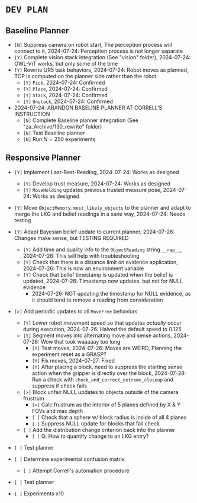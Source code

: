 # `DEV PLAN`

## Baseline Planner
* `[N]` Suppress camera on robot start, The perception process will connect to it, 2024-07-24: Perception process is not longer separate
* `[Y]` Complete vision stack integration (See "vision" folder), 2024-07-24: OWL-ViT works, but only some of the time
* `[Y]` Rewrite UR5 task behaviors, 2024-07-24: Robot moves as planned, TCP is computed on the planner side rather than the robot
    - `[Y]` `Pick`, 2024-07-24: Confirmed
    - `[Y]` `Place`, 2024-07-24: Confirmed
    - `[Y]` `Stack`, 2024-07-24: Confirmed
    - `[Y]` `Unstack`, 2024-07-24: Confirmed
* 2024-07-24: ABANDON BASELINE PLANNER AT CORRELL'S INSTRUCTION
    - `[N]` Complete Baseline planner integration (See "za_Archive/130_rewrite" folder)
    - `[N]` Test Baseline planner
    - `[N]` Run $N=250$ experiments


## Responsive Planner
* `[Y]` Implement Last-Best-Reading, 2024-07-24: Works as designed
    - `[Y]` Develop trust measure, 2024-07-24: Works as designed
    - `[Y]` `MoveHolding` updates previous trusted measure pose, 2024-07-24: Works as designed
* `[Y]` Move `ObjectMemory.most_likely_objects` to the planner and adapt to merge the LKG and belief readings in a sane way, 2024-07-24: Needs testing
* `[Y]` Adapt Bayesian belief update to current planner, 2024-07-26: Changes make sense, but TESTING REQUIRED
    - `[Y]` Add time and quality info to the `ObjectReading` string `__rep__`, 2024-07-26: This will help with troubleshooting
    - `[Y]` Check that there is a distance limit on evidence application, 2024-07-26: This is now an environment variable
    - `[Y]` Check that belief timestamp is updated when the belief is updated, 2024-07-26: Timestamp now updates, but not for NULL evidence
        * 2024-07-26: NOT updating the timestamp for NULL evidence, as it should tend to remove a reading from consideration
    
* `[>]` Add periodic updates to all `MoveFree` behaviors
    - `[Y]` Lower robot movement speed so that updates *actually* occur during execution, 2024-07-26: Halved the default speed to 0.125
    - `[Y]` Segment moves into alternating move and sense actions, 2024-07-26: Wow that took waaaaay too long
        * `[Y]` Test moves, 2024-07-26: Moves are WEIRD, Planning the experiment reset as a GRASP?
        * `[Y]` Fix moves, 2024-07-27: Fixed
        * `[Y]` After placing a block, need to suppress the starting sense action when the gripper is directly over the block, 2024-07-28: Run a check with `check_and_correct_extreme_closeup` and suppress if check fails
    - `[>]` Block unfair NULL updates to objects outside of the camera frustrum
        * `[>]` Calc frustrum as the interior of 5 planes defined by X & Y FOVs and max depth
        * `[ ]` Check that a sphere w/ block radius is inside of all 4 planes
        * `[ ]` Suppress NULL update for blocks that fail check
    - `[ ]` Add the distribution change criterion back into the planner 
        * `[ ]` Q: How to quantify change to an LKG entry?
* `[ ]` Test planner



* `[ ]` Determine experimental confusion matrix
    - `[ ]` Attempt Correll's automation procedure

* `[ ]` Test planner
* `[ ]` Experiments x10
